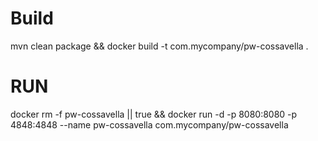# Build
mvn clean package && docker build -t com.mycompany/pw-cossavella .

# RUN

docker rm -f pw-cossavella || true && docker run -d -p 8080:8080 -p 4848:4848 --name pw-cossavella com.mycompany/pw-cossavella 